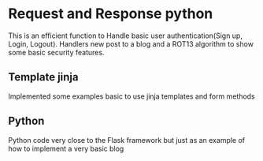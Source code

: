 # Request and Response python

This is an efficient function to Handle basic user authentication(Sign up, Login, Logout). Handlers new post to a blog and a ROT13 algorithm to show some basic security features. 

## Template jinja

Implemented some examples basic to use jinja templates and form methods

## Python

Python code very close to the Flask framework but just as an example of how to implement a very basic blog
